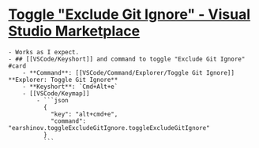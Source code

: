# [Toggle "Exclude Git Ignore" - Visual Studio Marketplace](https://marketplace.visualstudio.com/items?itemName=earshinov.vscode-toggle-exclude-gitignore)
	- Works as I expect.
	- ## [[VSCode/Keyshort]] and command to toggle "Exclude Git Ignore" #card
		- **Command**: [[VSCode/Command/Explorer/Toggle Git Ignore]] **Explorer: Toggle Git Ignore**
		- **Keyshort**: `Cmd+Alt+e`
		- [[VSCode/Keymap]]
			- ```json
			  {
			    "key": "alt+cmd+e",
			    "command": "earshinov.toggleExcludeGitIgnore.toggleExcludeGitIgnore"
			  }
			  ```